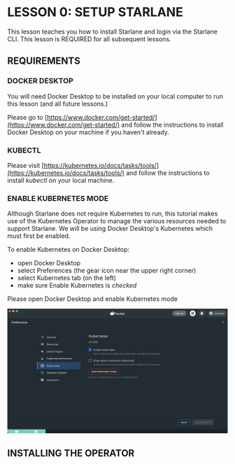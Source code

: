 # LESSON 0: SETUP STARLANE

This lesson teaches you how to install Starlane and login via the Starlane CLI.  This lesson is REQUIRED for all subsequent lessons.


## REQUIREMENTS
### DOCKER DESKTOP

You will need Docker Desktop to be installed on your local computer to run this lesson (and all future lessons.)

Please go to [https://www.docker.com/get-started/](https://www.docker.com/get-started/) and follow the instructions to install Docker Desktop on your machine if you haven't already.

### KUBECTL

Please visit [https://kubernetes.io/docs/tasks/tools/](https://kubernetes.io/docs/tasks/tools/) and follow the instructions to install *kubectl* on your local machine.


### ENABLE KUBERNETES MODE

Although Starlane does not require Kubernetes to run, this tutorial makes use of the Kubernetes Operator to manage the various resources
needed to support Starlane. We will be using Docker Desktop's Kubernetes which must first be enabled.

To enable Kubernetes on Docker Desktop:
* open Docker Desktop
* select Preferences (the gear icon near the upper right corner)
* select Kubernetes tab (on the left)
* make sure Enable Kubernetes is *checked*

Please open Docker Desktop and enable Kubernetes mode

![enable kubernetes on Docker Desktop](https://raw.githubusercontent.com/mechtronium/starlane-tutorial/main/lesson-0/enable-kubernetes-on-docker.png?raw=true)


## INSTALLING THE OPERATOR
